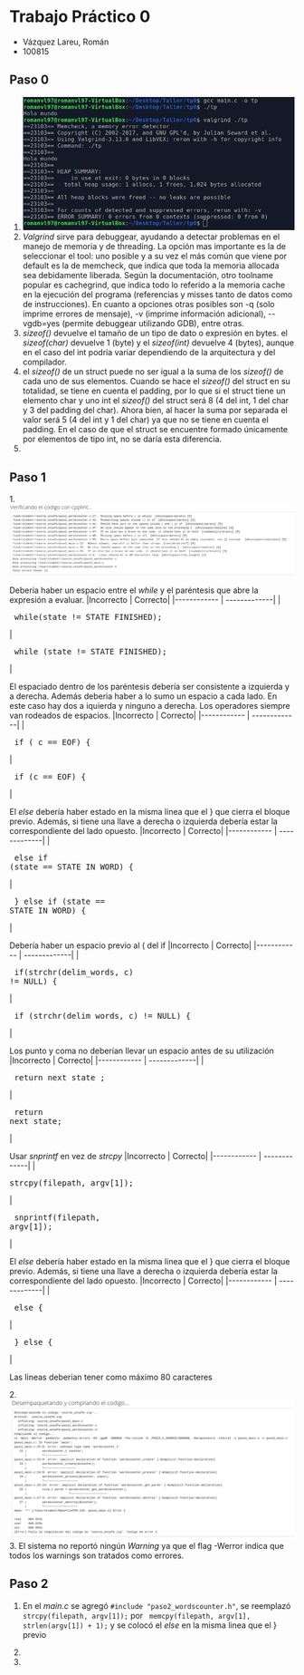# Trabajo Práctico 0

* Vázquez Lareu, Román
* 100815

## Paso 0

1. ![Captura con y sin Valgrind](/valgrind.png)
2. *Valgrind* sirve para debuggear, ayudando a detectar problemas en el manejo de memoria y de threading. La opción mas importante es la de seleccionar el tool: uno posible y a su vez el más común que viene por default es la de memcheck, que indica que toda la memoria allocada sea debidamente liberada. Según la documentación, otro toolname popular es cachegrind, que indica todo lo referido a la memoria cache en la ejecución del programa (referencias y misses tanto de datos como de instrucciones). En cuanto a opciones otras posibles son -q (solo imprime errores de mensaje), -v (imprime información adicional), --vgdb=yes (permite debuggear utilizando GDB), entre otras.
3. *sizeof()* devuelve el tamaño de un tipo de dato o expresión en bytes. el *sizeof(char)* devuelve 1 (byte) y el *sizeof(int)* devuelve 4 (bytes), aunque en el caso del int podría variar dependiendo de la arquitectura y del compilador.
4. el *sizeof()* de un struct puede no ser igual a la suma de los *sizeof()* de cada uno de sus elementos. Cuando se hace el *sizeof()* del struct en su totalidad, se tiene en cuenta el padding, por lo que si el struct tiene un elemento char y uno int el *sizeof()* del struct será 8 (4 del int, 1 del char y 3 del padding del char). Ahora bien, al hacer la suma por separada el valor será 5 (4 del int y 1 del char) ya que no se tiene en cuenta el padding. En el caso de que el struct se encuentre formado únicamente por elementos de tipo int, no se daría esta diferencia.
5.


## Paso 1

1.![Captura errores estilo paso1](/errorEstiloPaso1.png)


Deberia haber un espacio entre el *while* y el paréntesis que abre la expresión a evaluar.
|Incorrecto | Correcto|
|------------ | -------------|
|<pre lang="C"> while(state != STATE_FINISHED); </pre>|<pre lang="C"> while (state != STATE_FINISHED);</pre>|

El espaciado dentro de los paréntesis debería ser consistente a izquierda y a derecha. Además deberia haber a lo sumo un espacio a cada lado. En este caso hay dos a iquierda y ninguno a derecha. Los operadores siempre van rodeados de espacios. 
|Incorrecto | Correcto|
|------------ | -------------|
|<pre lang="C"> if (  c == EOF) { </pre> | <pre lang="C"> if (c == EOF) { </pre>|

El *else* debería haber estado en la misma linea que el } que cierra el bloque previo. Además, si tiene una llave a derecha o izquierda debería estar la correspondiente del lado opuesto.
|Incorrecto | Correcto|
|------------ | -------------|
|<pre lang="C"> else if (state == STATE_IN_WORD) { </pre>| <pre lang="C"> } else if (state == STATE_IN_WORD) { </pre> |

Debería haber un espacio previo al ( del if
|Incorrecto | Correcto|
|------------ | -------------|
|<pre lang="C"> if(strchr(delim_words, c) != NULL) { </pre> | <pre lang="C"> if (strchr(delim_words, c) != NULL) { </pre>|

Los punto y coma no deberían llevar un espacio antes de su utilización
|Incorrecto | Correcto|
|------------ | -------------|
|<pre lang="C"> return next_state ; </pre> | <pre lang="C"> return next_state; </pre>|

Usar *snprintf* en vez de *strcpy*
|Incorrecto | Correcto|
|------------ | -------------|
|<pre lang="C"> strcpy(filepath, argv[1]); </pre> | <pre lang="C"> snprintf(filepath, argv[1]); </pre>|

El *else* debería haber estado en la misma linea que el } que cierra el bloque previo. Además, si tiene una llave a derecha o izquierda debería estar la correspondiente del lado opuesto.
|Incorrecto | Correcto|
|------------ | -------------|
|<pre lang="C"> else {  </pre>| <pre lang="C"> } else { </pre> |

Las lineas deberian tener como máximo 80 caracteres

2.![Captura errores generación paso1](/errorGeneracionPaso1.png)
3. El sistema no reportó ningún *Warning* ya que el flag -Werror indica que todos los warnings son tratados como errores.


## Paso 2

1. En el *main.c* se agregó `#include "paso2_wordscounter.h"`, se reemplazó `strcpy(filepath, argv[1]);` por  ` memcpy(filepath, argv[1], strlen(argv[1]) + 1);` y se colocó el *else* en la misma linea que el } previo

2.
3.
